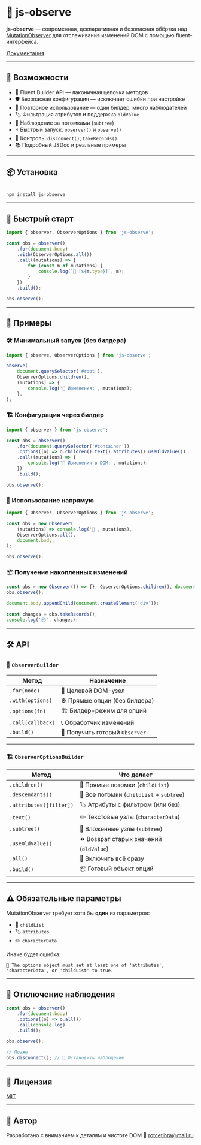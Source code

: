 # 🔭 js-observe

**js-observe** — современная, декларативная и безопасная обёртка над
[MutationObserver](https://developer.mozilla.org/ru/docs/Web/API/MutationObserver)
для отслеживания изменений DOM с помощью fluent-интерфейса.

[Документация](https://rotcetihra.github.io/js-observe/index.html)

---

## 🚀 Возможности

-   🧩 Fluent Builder API — лаконичная цепочка методов
-   🛡️ Безопасная конфигурация — исключает ошибки при настройке
-   🔁 Повторное использование — один билдер, много наблюдателей
-   🏷️ Фильтрация атрибутов и поддержка `oldValue`
-   🌳 Наблюдение за потомками (`subtree`)
-   ⚡ Быстрый запуск: `observer()` и `observe()`
-   🛑 Контроль: `disconnect()`, `takeRecords()`
-   📚 Подробный JSDoc и реальные примеры

---

## 📦 Установка

```bash

npm install js-observe

```

---

## 🍰 Быстрый старт

```js
import { observer, ObserverOptions } from 'js-observe';

const obs = observer()
    .for(document.body)
    .with(ObserverOptions.all())
    .call((mutations) => {
        for (const m of mutations) {
            console.log(`🔔 [${m.type}]`, m);
        }
    })
    .build();

obs.observe();
```

---

## 🧩 Примеры

### 🛠️ Минимальный запуск (без билдера)

```js
import { observe, ObserverOptions } from 'js-observe';

observe(
    document.querySelector('#root'),
    ObserverOptions.children(),
    (mutations) => {
        console.log('📝 Изменения:', mutations);
    },
);
```

### 🏗️ Конфигурация через билдер

```js
import { observer } from 'js-observe';

const obs = observer()
    .for(document.querySelector('#container'))
    .options((o) => o.children().text().attributes().useOldValue())
    .call((mutations) => {
        console.log('🧬 Изменения в DOM:', mutations);
    })
    .build();

obs.observe();
```

### 🧠 Использование напрямую

```js
import { Observer, ObserverOptions } from 'js-observe';

const obs = new Observer(
    (mutations) => console.log('🔎', mutations),
    ObserverOptions.all(),
    document.body,
);

obs.observe();
```

### 📦 Получение накопленных изменений

```js
const obs = new Observer(() => {}, ObserverOptions.children(), document.body);
obs.observe();

document.body.appendChild(document.createElement('div'));

const changes = obs.takeRecords();
console.log('📦', changes);
```

---

## 🛠️ API

### 🧩 `ObserverBuilder`

| Метод             | Назначение                     |
| ----------------- | ------------------------------ |
| `.for(node)`      | 🎯 Целевой DOM-узел            |
| `.with(options)`  | ⚙️ Прямые опции (без билдера)  |
| `.options(fn)`    | 🏗️ Билдер-режим для опций      |
| `.call(callback)` | 📞 Обработчик изменений        |
| `.build()`        | 🏁 Получить готовый `Observer` |

---

### 🏗️ `ObserverOptionsBuilder`

| Метод                   | Что делает                               |
| ----------------------- | ---------------------------------------- |
| `.children()`           | 👶 Прямые потомки (`childList`)          |
| `.descendants()`        | 🌳 Все потомки (`childList` + `subtree`) |
| `.attributes([filter])` | 🏷️ Атрибуты с фильтром (или без)         |
| `.text()`               | ✏️ Текстовые узлы (`characterData`)      |
| `.subtree()`            | 🌲 Вложенные узлы (`subtree`)            |
| `.useOldValue()`        | ⏪ Возврат старых значений (`oldValue`)  |
| `.all()`                | 🧿 Включить всё сразу                    |
| `.build()`              | 📦 Готовый объект опций                  |

---

## ⚠️ Обязательные параметры

MutationObserver требует хотя бы **один** из параметров:

-   👶 `childList`
-   🏷️ `attributes`
-   ✏️ `characterData`

Иначе будет ошибка:

```
🚫 The options object must set at least one of 'attributes', 'characterData', or 'childList' to true.
```

---

## 🧼 Отключение наблюдения

```js
const obs = observer()
    .for(document.body)
    .options((o) => o.all())
    .call(console.log)
    .build();

obs.observe();

// Позже
obs.disconnect(); // 🛑 Остановить наблюдение
```

---

## 📄 Лицензия

[MIT](./LICENSE)

---

## 👤 Автор

Разработано с вниманием к деталям и чистоте DOM 📧
[rotcetihra@mail.ru](mailto:rotcetihra@mail.ru)
